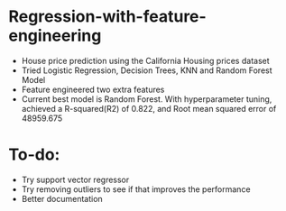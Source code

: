 # Regression-with-feature-engineering
- House price prediction using the California Housing prices dataset
- Tried Logistic Regression, Decision Trees, KNN and Random Forest Model
- Feature engineered two extra features
- Current best model is Random Forest. With hyperparameter tuning, achieved a R-squared(R2) of	0.822, and Root mean squared error of 48959.675

# To-do:
- Try support vector regressor
- Try removing outliers to see if that improves the performance
- Better documentation
